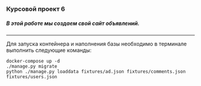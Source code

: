 ### Курсовой проект 6

##### В этой работе мы создаем свой сайт объявлений.


___
Для запуска контейнера и наполнения базы необходимо в терминале выполнить следующие команды:
```
docker-compose up -d
./manage.py migrate
python ./manage.py loaddata fixtures/ad.json fixtures/comments.json fixtures/users.json
```